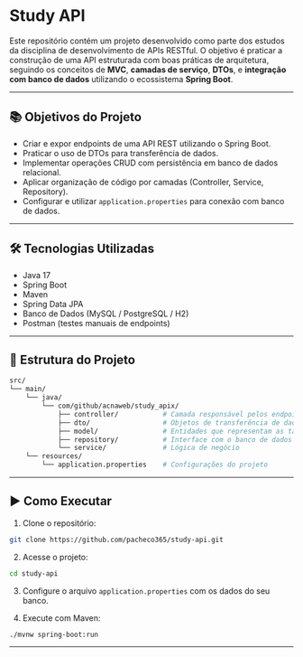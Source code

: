 # Study API

Este repositório contém um projeto desenvolvido como parte dos estudos da disciplina de desenvolvimento de APIs RESTful. O objetivo é praticar a construção de uma API estruturada com boas práticas de arquitetura, seguindo os conceitos de **MVC**, **camadas de serviço**, **DTOs**, e **integração com banco de dados** utilizando o ecossistema **Spring Boot**.

---

## 📚 Objetivos do Projeto

- Criar e expor endpoints de uma API REST utilizando o Spring Boot.
- Praticar o uso de DTOs para transferência de dados.
- Implementar operações CRUD com persistência em banco de dados relacional.
- Aplicar organização de código por camadas (Controller, Service, Repository).
- Configurar e utilizar `application.properties` para conexão com banco de dados.

---

## 🛠️ Tecnologias Utilizadas

- Java 17
- Spring Boot
- Maven
- Spring Data JPA
- Banco de Dados (MySQL / PostgreSQL / H2)
- Postman (testes manuais de endpoints)

---

## 📁 Estrutura do Projeto

```bash
src/
└── main/
    └── java/
        └── com/github/acnaweb/study_apix/
            ├── controller/           # Camada responsável pelos endpoints da API
            ├── dto/                  # Objetos de transferência de dados
            ├── model/                # Entidades que representam as tabelas
            ├── repository/           # Interface com o banco de dados
            └── service/              # Lógica de negócio
    └── resources/
        └── application.properties    # Configurações do projeto
```

---

## ▶️ Como Executar

1. Clone o repositório:
```bash
git clone https://github.com/pacheco365/study-api.git
```

2. Acesse o projeto:
```bash
cd study-api
```

3. Configure o arquivo `application.properties` com os dados do seu banco.

4. Execute com Maven:
```bash
./mvnw spring-boot:run
```

---
